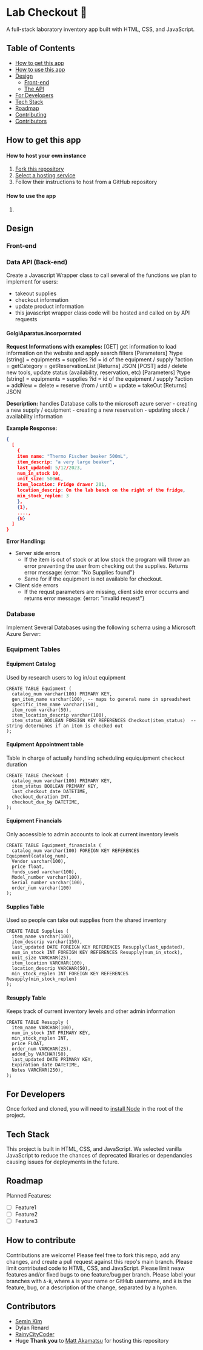 # Lab Checkout 🧪

A full-stack laboratory inventory app built with HTML, CSS, and JavaScript.

## Table of Contents

- [How to get this app](#how-to-get-this-app)
- [How to use this app](#how-to-use-the-app)
- [Design](#design)
  - [Front-end](#front-end)
  - [The API](#data-api)
- [For Developers](#for-developers)
- [Tech Stack](#tech-stack)
- [Roadmap](#roadmap)
- [Contributing](#how-to-contribute)
- [Contributors](#contributors)

## How to get this app

#### How to host your own instance

1. [Fork this repository](https://docs.github.com/en/get-started/quickstart/fork-a-repo)
1. [Select a hosting service](https://duckduckgo.com/?q=list+of+web+hosting+services&t=lm&ia=web)
1. Follow their instructions to host from a GitHub repository

#### How to use the app

1.

## Design

### Front-end

<!-- Short description of front-end build/design -->

### Data API (Back-end)

Create a Javascript Wrapper class to call several of the functions
we plan to implement for users:

- takeout supplies
- checkout information
- update product information
- this javascript wrapper class code will be hosted and called on by API requests

#### GolgiAparatus.incorporrated

**Request Informations with examples:**
[GET] get information to load information on the website and apply search filters
[Parameters]
?type (string) = equipments
= supplies
?id = id of the equipment / supply
?action = getCategory
= getReservationList
[Returns] JSON
[POST] add / delete new tools, update status (availability, reservation, etc)
[Parameters]
?type (string) = equipments
= supplies
?id = id of the equipment / supply
?action = addNew
= delete
= reserve (from / until)
= update
= takeOut
[Returns] JSON

**Description:** handles Database calls to the microsoft azure server - creating a new supply / equipment - creating a new reservation - updating stock / availability information

**Example Response:**

```json
{
  [
    {
    item name: "Thermo Fischer beaker 500mL",
    item_descrip: "a very large beaker",
    last_updated: 5/12/2023,
    num_in_stock 10,
    unit_size: 500mL,
    item_location: Fridge drawer 201,
    location_descrip: On the lab bench on the right of the fridge,
    min_stock_replen: 3
    },
    {1},
    ....,
    {N}
  ]
}
```

**Error Handling:**

- Server side errors
  - If the item is out of stock or at low stock the program will throw an error
    preventing the user from checking out the supplies. Returns error message:
    {error: "No Supplies found"}
  - Same for if the equipment is not available for checkout.
- Client side errors
  - If the requst parameters are missing, client side error occurrs and returns
    error message: {error: "invalid request"}

### Database

Implement Several Databases using the following schema
using a Microsoft Azure Server:

### Equipment Tables

#### Equipment Catalog

Used by research users to log in/out equipment

```
CREATE TABLE Equipment (
  catalog_num varchar(100) PRIMARY KEY,
  gen_item_name varchar(100), -- maps to general name in spreadsheet
  specific_item_name varchar(150),
  item_room varchar(50),
  item_location_descrip varchar(100),
  item_status BOOLEAN FOREIGN KEY REFERENCES Checkout(item_status)  -- string determines if an item is checked out
);
```

#### Equipment Appointment table

Table in charge of actually handling scheduling equiquipment checkout duration

```
CREATE TABLE Checkout (
  catalog_num varchar(100) PRIMARY KEY,
  item_status BOOLEAN PRIMARY KEY,
  last_checkout_date DATETIME,
  checkout_duration INT,
  checkout_due_by DATETIME,
);
```

#### Equipment Financials

Only accessible to admin accounts to look at current inventory levels

```
CREATE TABLE Equipment_financials (
  catalog_num varchar(100) FOREIGN KEY REFERENCES Equipment(catalog_num),
  Vendor varchar(100),
  price float,
  funds_used varchar(100),
  Model_number varchar(100),
  Serial_number varchar(100),
  order_num varchar(100)
);
```

#### Supplies Table

Used so people can take out supplies from the shared inventory

```
CREATE TABLE Supplies (
  item_name varchar(100),
  item_descrip varchar(150),
  last_updated DATE FOREIGN KEY REFERENCES Resupply(last_updated),
  num_in_stock INT FOREIGN KEY REFERENCES Resupply(num_in_stock),
  unit_size VARCHAR(25),
  item_location VARCHAR(100),
  location_descrip VARCHAR(50),
  min_stock_replen INT FOREIGN KEY REFERENCES Resupply(min_stock_replen)
);
```

#### Resupply Table

Keeps track of current inventory levels and other admin information

```
CREATE TABLE Resupply (
  item_name VARCHAR(100),
  num_in_stock INT PRIMARY KEY,
  min_stock_replen INT,
  price FLOAT,
  order_num VARCHAR(25),
  added_by VARCHAR(50),
  last_updated DATE PRIMARY KEY,
  Expiration_date DATETIME,
  Notes VARCHAR(250),
);
```

## For Developers

Once forked and cloned, you will need to [install Node](https://docs.npmjs.com/downloading-and-installing-node-js-and-npm) in the root of the project.

## Tech Stack

This project is built in HTML, CSS, and JavaScript. We selected vanilla JavaScript to reduce the chances of deprecated libraries or dependancies causing issues for deployments in the future.

## Roadmap

Planned Features:

- [ ] Feature1
- [ ] Feature2
- [ ] Feature3

## How to contribute

Contributions are welcome! Please feel free to fork this repo, add any changes, and create a pull request against this repo's main branch. Please limit contributed code to HTML, CSS, and JavaScript. Please limit neaw features and/or fixed bugs to one feature/bug per branch. Please label your branches with `A-B`, where `A` is your name or GitHub username, and `B` is the feature, bug, or a description of the change, separated by a hyphen.

## Contributors

- [Semin Kim](https://github.com/minisemin)
- Dylan Renard
- [RainyCityCoder](https://github.com/RainyCityCoder)
- Huge **Thank you** to [Matt Akamatsu](https://github.com/mattakamatsu) for hosting this repository
